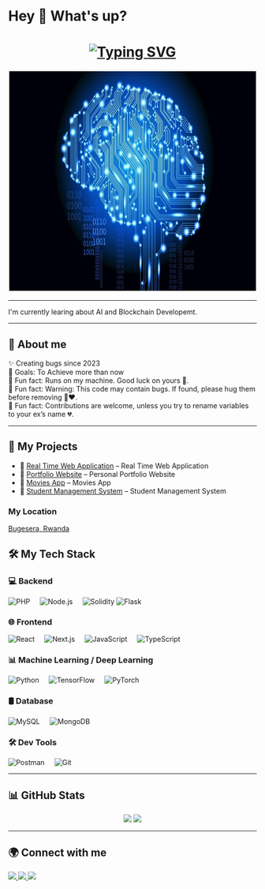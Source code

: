<!-- Banner with ML/DL background -->
<h1 align="left">Hey 👋 What's up?</h1>

<!-- Typing animation -->
<h1 align="center">
  <a href="https://git.io/typing-svg">
    <img src="https://readme-typing-svg.herokuapp.com?font=Fira+Code&weight=600&size=24&pause=1000&color=36BCF7&center=true&vCenter=true&width=600&lines=Hello%2C+I'm+Etiene+Niyomugabo;I'm+a+Web3+Developer;I'm+a+Machine+Learning+Developer;I'm+a+Deep+Learning+Enthusiast;I'm+Web+Developer;I'm+Full+Stack+Developer;I'm+Software+Engineer" alt="Typing SVG" />
  </a>
</h1>

<p align="center">
  <img src="https://raw.githubusercontent.com/nietiene/nietiene/main/ml.jpg" alt="banner" width="100%" height="450px" />
</p>

---

<p align="left">I'm currently learing about AI and Blockchain Developemt.</p>

---

<h2 align="left">🚀 About me</h2>
<p align="left">
✨ Creating bugs since 2023<br>
🎯 Goals: To Achieve more than now<br>
🎲 Fun fact: Runs on my machine. Good luck on yours 🤞. <br>
🎲 Fun fact: Warning: This code may contain bugs. If found, please hug them before removing 🐛❤️.<br>
🎲 Fun fact: Contributions are welcome, unless you try to rename variables to your ex’s name 💔.

</p>

---

<h2 align="left">💼 My Projects</h2>
<ul>
  <li>🔗 <a href="https://github.com/yourusername/web3-marketplace">Real Time Web Application</a> – Real Time Web Application</li>
  <li>🔗 <a href="https://niyomugaboetiene.onrender.com">Portfolio Website</a> – Personal Portfolio Website</li>
  <li>🔗 <a href="https://netmoviess.vercel.app/">Movies App</a> – Movies App</li>
  <li>🔗 <a href="https://github.com/nietiene/crypto-tracker">Student Management System</a> – Student Management System</li>
</ul>

### My Location
[Bugesera, Rwanda](https://www.google.com/maps/place/Bugesera,+Rwanda)


<h2 align="left">🛠️ My Tech Stack</h2>

<h3>💻 Backend</h3>
<div align="left">
  <img src="https://cdn.jsdelivr.net/gh/devicons/devicon/icons/php/php-original.svg" height="40" title="PHP"/>
  <img width="12"/>
  <img src="https://cdn.jsdelivr.net/gh/devicons/devicon/icons/nodejs/nodejs-original.svg" height="40" title="Node.js"/>
  <img width="12"/>
  <img src="https://cdn.jsdelivr.net/gh/devicons/devicon/icons/solidity/solidity-original.svg" height="40" title="Solidity"/>
  <img src="https://cdn.jsdelivr.net/gh/devicons/devicon/icons/flask/flask-original.svg" height="40" title="Flask"/>
  <img width="12"/>
</div>

<h3>🌐 Frontend</h3>
<div align="left">
  <img src="https://cdn.jsdelivr.net/gh/devicons/devicon/icons/react/react-original.svg" height="40" title="React"/>
  <img width="12"/>
  <img src="https://cdn.jsdelivr.net/gh/devicons/devicon/icons/nextjs/nextjs-original.svg" height="40" title="Next.js"/>
  <img width="12"/>
  <img src="https://cdn.jsdelivr.net/gh/devicons/devicon/icons/javascript/javascript-original.svg" height="40" title="JavaScript"/>
  <img width="12"/>
  <img src="https://cdn.jsdelivr.net/gh/devicons/devicon/icons/typescript/typescript-original.svg" height="40" title="TypeScript"/>
</div>

<h3>📊 Machine Learning / Deep Learning</h3>
<div align="left">
  <img src="https://cdn.jsdelivr.net/gh/devicons/devicon/icons/python/python-original.svg" height="40" title="Python"/>
  <img width="12"/>
  <img src="https://cdn.jsdelivr.net/gh/devicons/devicon/icons/tensorflow/tensorflow-original.svg" height="40" title="TensorFlow"/>
  <img width="12"/>
  <img src="https://cdn.jsdelivr.net/gh/devicons/devicon/icons/pytorch/pytorch-original.svg" height="40" title="PyTorch"/>
</div>

<h3>🛢 Database</h3>
<div align="left">
  <img src="https://cdn.jsdelivr.net/gh/devicons/devicon/icons/mysql/mysql-original.svg" height="40" title="MySQL"/>
  <img width="12"/>
  <img src="https://cdn.jsdelivr.net/gh/devicons/devicon/icons/mongodb/mongodb-original.svg" height="40" title="MongoDB"/>
</div>

<h3>🛠 Dev Tools</h3>
<div align="left">
  <img src="https://cdn.jsdelivr.net/gh/devicons/devicon/icons/postman/postman-original.svg" height="40" title="Postman"/>
  <img width="12"/>
  <img src="https://cdn.jsdelivr.net/gh/devicons/devicon/icons/git/git-original.svg" height="40" title="Git"/>
</div>

---

<h2 align="left">📊 GitHub Stats</h2>
<div align="center">
  <img src="https://github-readme-stats.vercel.app/api?username=nietiene&show_icons=true&theme=dracula" height="150"/>
  <img src="https://github-readme-stats.vercel.app/api/top-langs?username=nietiene&layout=compact&theme=dracula" height="150"/>
</div>

---

<h2 align="left">🌍 Connect with me</h2>
<div align="left">
  <a href="https://linkedin.com/in/niyomugaboetiene">
    <img src="https://raw.githubusercontent.com/maurodesouza/profile-readme-generator/master/src/assets/icons/social/linkedin/default.svg" width="52"/>
  </a>
  <a href="https://twitter.com/@Niyomugabo_250">
    <img src="https://raw.githubusercontent.com/maurodesouza/profile-readme-generator/master/src/assets/icons/social/twitter/default.svg" width="52"/>
  </a>
  <a href="https://instagram.com/etiene_250">
    <img src="https://raw.githubusercontent.com/maurodesouza/profile-readme-generator/master/src/assets/icons/social/instagram/default.svg" width="52"/>
  </a>
</div>

